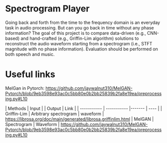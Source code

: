 # Spectrogram Player
Going back and forth from the time to the frequency domain is an everyday task in audio processing. But can you go back in time without any phase information? The goal of this project is to compare data-driven (e.g., CNN-based) and hand-crafted (e.g., Griffin-Lim algorithm) solutions to reconstruct the audio waveform starting from a spectrogram (i.e., STFT magnitude with no phase information). Evaluation should be performed on both speech and music.

# Useful links 
MelGan in Pytorch: https://github.com/jaywalnut310/MelGAN-Pytorch/blob/9eb3598e93ac0c5bb80e0b2bb25839b2fa8e19ea/preprocessing.py#L10

| Methods     | Input  |    | Output | Link |
| ----------- | ----------- |------- | ---- |
| Griffin-Lim | Arbitrary spectrogram | waveform | https://librosa.org/doc/main/generated/librosa.griffinlim.html
| MelGAN   | Spectrogram   | Waveform | https://github.com/jaywalnut310/MelGAN-Pytorch/blob/9eb3598e93ac0c5bb80e0b2bb25839b2fa8e19ea/preprocessing.py#L10
